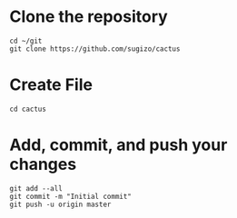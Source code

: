 # Clone the repository
	cd ~/git
	git clone https://github.com/sugizo/cactus

# Create File
	cd cactus

# Add, commit, and push your changes
	git add --all
	git commit -m "Initial commit"
	git push -u origin master

